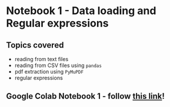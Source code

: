 # Notebook 1 - Data loading and Regular expressions

## Topics covered
- reading from text files
- reading from CSV files using `pandas`
- pdf extraction using `PyMuPDF`
- regular expressions

## Google Colab Notebook 1 - follow [this link](https://colab.research.google.com/github/TheRootOf3/ucl-nlp-notebook-series/blob/main/Notebook1/Notebook1.ipynb)!

